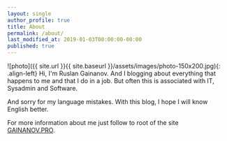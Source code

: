 ```yaml
---
layout: single
author_profile: true
title: About
permalink: /about/
last_modified_at: 2019-01-03T00:00:00-00:00
published: true
---
```


![photo]({{ site.url }}{{ site.baseurl }}/assets/images/photo-150x200.jpg){: .align-left} Hi, I'm Ruslan Gainanov. And I blogging about everything that happens to me and that I do in a job. But often this is associated with IT, Sysadmin and Software.

And sorry for my language mistakes. With this blog, I hope I will know English better.

For more information about me just follow to root of the site [GAINANOV.PRO](http://gainanov.pro/en).
